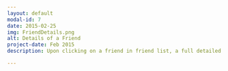 ```yaml
---
layout: default
modal-id: 7
date: 2015-02-25
img: FriendDetails.png
alt: Details of a Friend
project-date: Feb 2015
description: Upon clicking on a friend in friend list, a full detailed page will be visible

---
```

